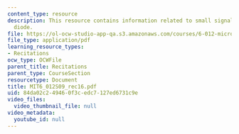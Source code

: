 ```yaml
---
content_type: resource
description: This resource contains information related to small signal model of p-n
  diode.
file: https://ol-ocw-studio-app-qa.s3.amazonaws.com/courses/6-012-microelectronic-devices-and-circuits-spring-2009/84da02c249460f3cedc7127ed6731c9e_MIT6_012S09_rec16.pdf
file_type: application/pdf
learning_resource_types:
- Recitations
ocw_type: OCWFile
parent_title: Recitations
parent_type: CourseSection
resourcetype: Document
title: MIT6_012S09_rec16.pdf
uid: 84da02c2-4946-0f3c-edc7-127ed6731c9e
video_files:
  video_thumbnail_file: null
video_metadata:
  youtube_id: null
---
```

